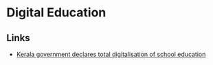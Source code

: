# Digital Education

## Links

* [Kerala government declares total digitalisation of school education](https://frontline.thehindu.com/dispatches/kerala-government-declares-total-digitalisation-of-school-education/article32835432.ece)

  
   




